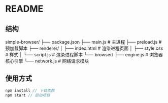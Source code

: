 # README

## 结构

simple-browser/
├── package.json
├── main.js          # 主进程
├── preload.js       # 预加载脚本
├── renderer/
│   ├── index.html   # 渲染进程页面
│   ├── style.css    # 样式
│   └── script.js    # 渲染进程脚本
└── browser/
    ├── engine.js    # 浏览器核心引擎
    └── network.js   # 网络请求模块

## 使用方式

```js
npm install // 下载依赖
npm start // 启动项目
```
